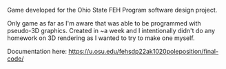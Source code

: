 Game developed for the Ohio State FEH Program software design project. 

Only game as far as I'm aware that was able to be programmed with pseudo-3D graphics. 
Created in ~a week and I intentionally didn't do any homework on 3D rendering as I wanted to try to make one myself.

Documentation here:
https://u.osu.edu/fehsdp22ak1020poleposition/final-code/
